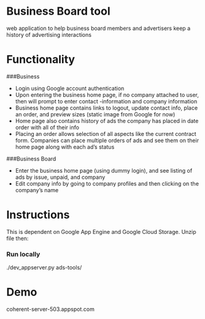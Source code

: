 Business Board tool
======
web application to help business board members and advertisers keep a history of advertising interactions


Functionality
======
###Business
- Login using Google account authentication
- Upon entering the business home page, if no company attached to user, then will prompt to enter contact -information and company information
- Business home page contains links to logout, update contact info, place an order, and preview sizes (static image from Google for now)
- Home page also contains history of ads the company has placed in date order with all of their info
- Placing an order allows selection of all aspects like the current contract form. Companies can place multiple orders of ads and see them on their home page along with each ad’s status

###Business Board
- Enter the business home page (using dummy login), and see listing of ads by issue, unpaid, and company
- Edit company info by going to company profiles and then clicking on the company’s name




Instructions
======
This is dependent on Google App Engine and Google Cloud Storage. Unzip file then:
### Run locally
 ./dev_appserver.py ads-tools/


Demo
======
coherent-server-503.appspot.com
